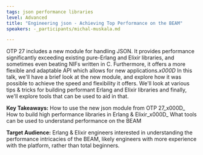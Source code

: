 ```yaml
---
tags: json performance libraries
level: Advanced
title: "Engineering json - Achieving Top Performance on the BEAM"
speakers: -_participants/michal-muskala.md

---
```

OTP 27 includes a new module for handling JSON. It provides performance significantly exceeding existing pure-Erlang and Elixir libraries, and sometimes even beating NIFs written in C. Furthermore, it offers a more flexible and adaptable API which allows for new applications._x000D_
In this talk, we'll have a brief look at the new module, and explore how it was possible to achieve the speed and flexibility it offers. We'll look at various tips & tricks for building performant Erlang and Elixir libraries and finally, we'll explore tools that can be used to aid in that.

**Key Takeaways:**
How to use the new json module from OTP 27_x000D_
How to build high performance libraries in Erlang & Elixir_x000D_
What tools can be used to understand performance on the BEAM

**Target Audience:**
Erlang & Elixir engineers interested in understanding the performance intricacies of the BEAM, likely engineers with more experience with the platform, rather than total beginners.

